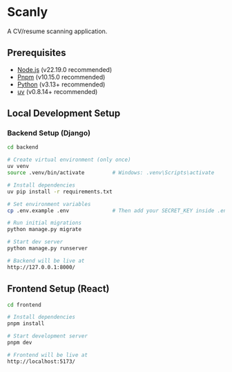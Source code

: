 # Scanly

A CV/resume scanning application.

## Prerequisites

- [Node.js](https://nodejs.org/) (v22.19.0 recommended)
- [Pnpm](https://classic.yarnpkg.com/en/docs/install) (v10.15.0 recommended)
- [Python](https://www.python.org/downloads/) (v3.13+ recommended)
- [uv](https://github.com/astral-sh/uv) (v0.8.14+ recommended)

## Local Development Setup

### Backend Setup (Django)

```bash
cd backend

# Create virtual environment (only once)
uv venv
source .venv/bin/activate         # Windows: .venv\Scripts\activate

# Install dependencies
uv pip install -r requirements.txt

# Set environment variables
cp .env.example .env              # Then add your SECRET_KEY inside .env

# Run initial migrations
python manage.py migrate

# Start dev server
python manage.py runserver

# Backend will be live at
http://127.0.0.1:8000/
```

## Frontend Setup (React)

```bash
cd frontend

# Install dependencies
pnpm install

# Start development server
pnpm dev

# Frontend will be live at
http://localhost:5173/
```
